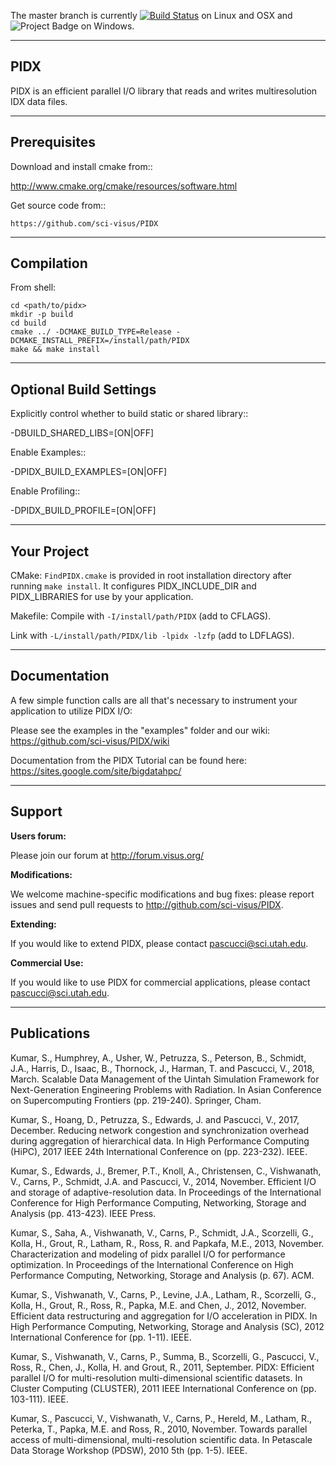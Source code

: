 The master branch is currently [![Build Status](https://travis-ci.org/sci-visus/PIDX.svg?branch=master)](https://travis-ci.org/sci-visus/PIDX) on Linux and OSX and <img src="https://ci.appveyor.com/api/projects/status/github/sci-visus/PIDX?svg=true" alt="Project Badge"/> on Windows.

--------------------------------------
PIDX
--------------------------------------

PIDX is an efficient parallel I/O library that reads and writes multiresolution IDX data files.

--------------------------------------
Prerequisites 
--------------------------------------

Download and install cmake from:: 

  http://www.cmake.org/cmake/resources/software.html

Get source code from::

	https://github.com/sci-visus/PIDX


--------------------------------------
Compilation
--------------------------------------

From shell:

	cd <path/to/pidx>
	mkdir -p build 
	cd build
	cmake ../ -DCMAKE_BUILD_TYPE=Release -DCMAKE_INSTALL_PREFIX=/install/path/PIDX
	make && make install


--------------------------------------
Optional Build Settings
--------------------------------------

Explicitly control whether to build static or shared library::

  -DBUILD_SHARED_LIBS=[ON|OFF]

Enable Examples::

  -DPIDX_BUILD_EXAMPLES=[ON|OFF]

Enable Profiling::

  -DPIDX_BUILD_PROFILE=[ON|OFF]


--------------------------------------
Your Project
--------------------------------------

CMake:
  ``FindPIDX.cmake`` is provided in root installation directory after running ``make install``. It configures PIDX_INCLUDE_DIR and PIDX_LIBRARIES for use by your application.

Makefile:
  Compile with ``-I/install/path/PIDX`` (add to CFLAGS).

  Link with ``-L/install/path/PIDX/lib -lpidx -lzfp`` (add to LDFLAGS).

--------------------------------------
Documentation
--------------------------------------

A few simple function calls are all that's necessary to instrument your application to utilize PIDX I/O:

Please see the examples in the "examples" folder and our wiki: <https://github.com/sci-visus/PIDX/wiki>

Documentation from the PIDX Tutorial can be found here: <https://sites.google.com/site/bigdatahpc/>

--------------------------------------
Support
--------------------------------------

**Users forum:**

Please join our forum at <http://forum.visus.org/>

**Modifications:**

We welcome machine-specific modifications and bug fixes: please report issues and send pull requests to <http://github.com/sci-visus/PIDX>.

**Extending:**

If you would like to extend PIDX, please contact <pascucci@sci.utah.edu>.

**Commercial Use:**

If you would like to use PIDX for commercial applications, please contact <pascucci@sci.utah.edu>.


--------------------------------------
Publications
--------------------------------------

Kumar, S., Humphrey, A., Usher, W., Petruzza, S., Peterson, B., Schmidt, J.A., Harris, D., Isaac, B., Thornock, J., Harman, T. and Pascucci, V., 2018, March. Scalable Data Management of the Uintah Simulation Framework for Next-Generation Engineering Problems with Radiation. In Asian Conference on Supercomputing Frontiers (pp. 219-240). Springer, Cham.

Kumar, S., Hoang, D., Petruzza, S., Edwards, J. and Pascucci, V., 2017, December. Reducing network congestion and synchronization overhead during aggregation of hierarchical data. In High Performance Computing (HiPC), 2017 IEEE 24th International Conference on (pp. 223-232). IEEE.

Kumar, S., Edwards, J., Bremer, P.T., Knoll, A., Christensen, C., Vishwanath, V., Carns, P., Schmidt, J.A. and Pascucci, V., 2014, November. Efficient I/O and storage of adaptive-resolution data. In Proceedings of the International Conference for High Performance Computing, Networking, Storage and Analysis (pp. 413-423). IEEE Press.

Kumar, S., Saha, A., Vishwanath, V., Carns, P., Schmidt, J.A., Scorzelli, G., Kolla, H., Grout, R., Latham, R., Ross, R. and Papkafa, M.E., 2013, November. Characterization and modeling of pidx parallel I/O for performance optimization. In Proceedings of the International Conference on High Performance Computing, Networking, Storage and Analysis (p. 67). ACM.

Kumar, S., Vishwanath, V., Carns, P., Levine, J.A., Latham, R., Scorzelli, G., Kolla, H., Grout, R., Ross, R., Papka, M.E. and Chen, J., 2012, November. Efficient data restructuring and aggregation for I/O acceleration in PIDX. In High Performance Computing, Networking, Storage and Analysis (SC), 2012 International Conference for (pp. 1-11). IEEE.

Kumar, S., Vishwanath, V., Carns, P., Summa, B., Scorzelli, G., Pascucci, V., Ross, R., Chen, J., Kolla, H. and Grout, R., 2011, September. PIDX: Efficient parallel I/O for multi-resolution multi-dimensional scientific datasets. In Cluster Computing (CLUSTER), 2011 IEEE International Conference on (pp. 103-111). IEEE.

Kumar, S., Pascucci, V., Vishwanath, V., Carns, P., Hereld, M., Latham, R., Peterka, T., Papka, M.E. and Ross, R., 2010, November. Towards parallel access of multi-dimensional, multi-resolution scientific data. In Petascale Data Storage Workshop (PDSW), 2010 5th (pp. 1-5). IEEE.
